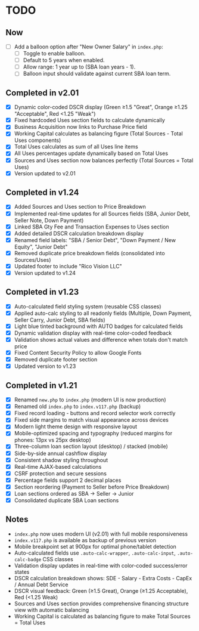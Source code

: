 # TODO

## Now
- [ ] Add a balloon option after "New Owner Salary" in `index.php`:
  - [ ] Toggle to enable balloon.
  - [ ] Default to 5 years when enabled.
  - [ ] Allow range: 1 year up to (SBA loan years - 1).
  - [ ] Balloon input should validate against current SBA loan term.

## Completed in v2.01
- [x] Dynamic color-coded DSCR display (Green ≥1.5 "Great", Orange ≥1.25 "Acceptable", Red <1.25 "Weak")
- [x] Fixed hardcoded Uses section fields to calculate dynamically
- [x] Business Acquisition now links to Purchase Price field
- [x] Working Capital calculates as balancing figure (Total Sources - Total Uses components)
- [x] Total Uses calculates as sum of all Uses line items
- [x] All Uses percentages update dynamically based on Total Uses
- [x] Sources and Uses section now balances perfectly (Total Sources = Total Uses)
- [x] Version updated to v2.01

## Completed in v1.24
- [x] Added Sources and Uses section to Price Breakdown
- [x] Implemented real-time updates for all Sources fields (SBA, Junior Debt, Seller Note, Down Payment)
- [x] Linked SBA Gty Fee and Transaction Expenses to Uses section
- [x] Added detailed DSCR calculation breakdown display
- [x] Renamed field labels: "SBA / Senior Debt", "Down Payment / New Equity", "Junior Debt"
- [x] Removed duplicate price breakdown fields (consolidated into Sources/Uses)
- [x] Updated footer to include "Rico Vision LLC"
- [x] Version updated to v1.24

## Completed in v1.23
- [x] Auto-calculated field styling system (reusable CSS classes)
- [x] Applied auto-calc styling to all readonly fields (Multiple, Down Payment, Seller Carry, Junior Debt, SBA fields)
- [x] Light blue tinted background with AUTO badges for calculated fields
- [x] Dynamic validation display with real-time color-coded feedback
- [x] Validation shows actual values and difference when totals don't match price
- [x] Fixed Content Security Policy to allow Google Fonts
- [x] Removed duplicate footer section
- [x] Updated version to v1.23

## Completed in v1.21
- [x] Renamed `new.php` to `index.php` (modern UI is now production)
- [x] Renamed old `index.php` to `index.v117.php` (backup)
- [x] Fixed record loading - buttons and record selector work correctly
- [x] Fixed side margins to match visual appearance across devices
- [x] Modern light theme design with responsive layout
- [x] Mobile-optimized spacing and typography (reduced margins for phones: 13px vs 25px desktop)
- [x] Three-column loan section layout (desktop) / stacked (mobile)
- [x] Side-by-side annual cashflow display
- [x] Consistent shadow styling throughout
- [x] Real-time AJAX-based calculations
- [x] CSRF protection and secure sessions
- [x] Percentage fields support 2 decimal places
- [x] Section reordering (Payment to Seller before Price Breakdown)
- [x] Loan sections ordered as SBA → Seller → Junior
- [x] Consolidated duplicate SBA Loan sections

## Notes
- `index.php` now uses modern UI (v2.01) with full mobile responsiveness
- `index.v117.php` is available as backup of previous version
- Mobile breakpoint set at 900px for optimal phone/tablet detection
- Auto-calculated fields use `.auto-calc-wrapper`, `.auto-calc-input`, `.auto-calc-badge` CSS classes
- Validation display updates in real-time with color-coded success/error states
- DSCR calculation breakdown shows: SDE - Salary - Extra Costs - CapEx / Annual Debt Service
- DSCR visual feedback: Green (≥1.5 Great), Orange (≥1.25 Acceptable), Red (<1.25 Weak)
- Sources and Uses section provides comprehensive financing structure view with automatic balancing
- Working Capital is calculated as balancing figure to make Total Sources = Total Uses
